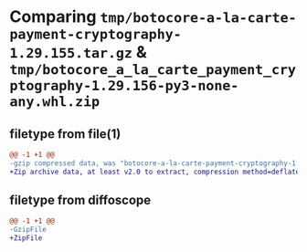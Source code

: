# Comparing `tmp/botocore-a-la-carte-payment-cryptography-1.29.155.tar.gz` & `tmp/botocore_a_la_carte_payment_cryptography-1.29.156-py3-none-any.whl.zip`

## filetype from file(1)

```diff
@@ -1 +1 @@
-gzip compressed data, was "botocore-a-la-carte-payment-cryptography-1.29.155.tar", last modified: Sat Jun 17 01:21:37 2023, max compression
+Zip archive data, at least v2.0 to extract, compression method=deflate
```

## filetype from diffoscope

```diff
@@ -1 +1 @@
-GzipFile
+ZipFile
```

